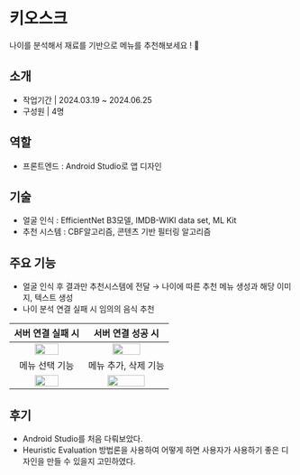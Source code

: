 # 키오스크
나이를 분석해서 재료를 기반으로 메뉴를 추천해보세요 ! 🍙
## 소개
- 작업기간 | 2024.03.19 ~ 2024.06.25
- 구성원 | 4명
## 역할
- 프론트엔드 : Android Studio로 앱 디자인
## 기술
- 얼굴 인식 : EfficientNet B3모델, IMDB-WIKI data set, ML Kit
- 추천 시스템 : CBF알고리즘, 콘텐츠 기반 필터링 알고리즘
## 주요 기능
- 얼굴 인식 후 결과만 추천시스템에 전달 → 나이에 따른 추천 메뉴 생성과 해당 이미지, 텍스트 생성
- 나이 분석 연결 실패 시 임의의 음식 추천<br>

|서버 연결 실패 시 |서버 연결 성공 시 |
|:-------:|:------:|
|<img width="60%" src="https://github.com/user-attachments/assets/e60dd3a2-7532-42bf-aa63-ffb680fbbda8">| <img width="60%" src="https://github.com/user-attachments/assets/22fca810-02f0-4f41-928f-230872de64ec">|
|메뉴 선택 기능|메뉴 추가, 삭제 기능|
|<img width="60%" src="https://github.com/user-attachments/assets/03a81bfb-05f5-4abe-ad90-60f68e07e456">|<img width="70%" src="https://github.com/user-attachments/assets/0cf01fd6-8571-4e69-84f0-8ca1dd422444">|
## 후기
- Android Studio를 처음 다뤄보았다. 
- Heuristic Evaluation 방법론을 사용하여 어떻게 하면 사용자가 사용하기 좋은 디자인을 만들 수 있을지 고민하였다.
